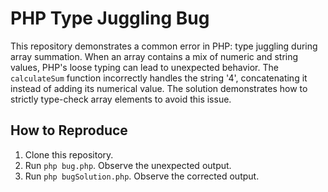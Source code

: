 # PHP Type Juggling Bug
This repository demonstrates a common error in PHP: type juggling during array summation.  When an array contains a mix of numeric and string values, PHP's loose typing can lead to unexpected behavior.  The `calculateSum` function incorrectly handles the string '4', concatenating it instead of adding its numerical value.  The solution demonstrates how to strictly type-check array elements to avoid this issue.

## How to Reproduce
1. Clone this repository.
2. Run `php bug.php`. Observe the unexpected output.
3. Run `php bugSolution.php`. Observe the corrected output.